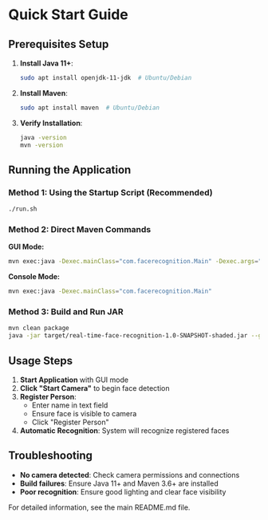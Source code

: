 # Quick Start Guide

## Prerequisites Setup

1. **Install Java 11+**:
   ```bash
   sudo apt install openjdk-11-jdk  # Ubuntu/Debian
   ```

2. **Install Maven**:
   ```bash
   sudo apt install maven  # Ubuntu/Debian
   ```

3. **Verify Installation**:
   ```bash
   java -version
   mvn -version
   ```

## Running the Application

### Method 1: Using the Startup Script (Recommended)
```bash
./run.sh
```

### Method 2: Direct Maven Commands

**GUI Mode:**
```bash
mvn exec:java -Dexec.mainClass="com.facerecognition.Main" -Dexec.args="--gui"
```

**Console Mode:**
```bash
mvn exec:java -Dexec.mainClass="com.facerecognition.Main"
```

### Method 3: Build and Run JAR
```bash
mvn clean package
java -jar target/real-time-face-recognition-1.0-SNAPSHOT-shaded.jar --gui
```

## Usage Steps

1. **Start Application** with GUI mode
2. **Click "Start Camera"** to begin face detection
3. **Register Person**:
   - Enter name in text field
   - Ensure face is visible to camera
   - Click "Register Person"
4. **Automatic Recognition**: System will recognize registered faces

## Troubleshooting

- **No camera detected**: Check camera permissions and connections
- **Build failures**: Ensure Java 11+ and Maven 3.6+ are installed
- **Poor recognition**: Ensure good lighting and clear face visibility

For detailed information, see the main README.md file.
